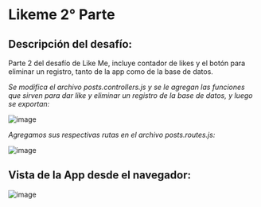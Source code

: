# Likeme 2° Parte

## Descripción del desafío:

Parte 2 del desafío de Like Me, incluye contador de likes y el botón para eliminar un registro, tanto de la app como de la base de datos.

*Se modifica el archivo posts.controllers.js y se le agregan las funciones que sirven para dar like y eliminar un registro de la base de datos, y luego se exportan:*

![image](https://github.com/Pancheli/Likeme-pt2/assets/105685962/49bba7ce-55a6-406d-a6d8-b5384a195105)

*Agregamos sus respectivas rutas en el archivo posts.routes.js:*

![image](https://github.com/Pancheli/Likeme-pt2/assets/105685962/223102d0-8e39-4cf7-b621-94bac16fd792)


## Vista de la App desde el navegador:

![image](https://github.com/Pancheli/Likeme-pt2/assets/105685962/18d31de6-fc84-476a-a735-9e9ad5d8294e)

